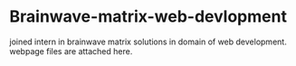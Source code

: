 # Brainwave-matrix-web-devlopment
joined intern in brainwave matrix solutions in domain of web development. webpage files are attached here. 

